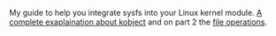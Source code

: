 My guide to help you integrate sysfs into your Linux kernel module.
[A complete exaplaination about kobject](https://medium.com/@emanuele.santini.88/sysfs-in-linux-kernel-a-complete-guide-part-1-c3629470fc84) and on part 2 the [file operations](https://medium.com/@emanuele.santini.88/a-complete-guide-to-sysfs-part-2-improving-the-attributes-1dbc1fca9b75).
